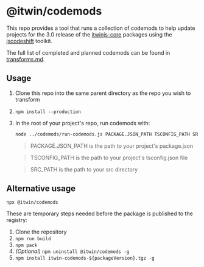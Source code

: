 # @itwin/codemods

This repo provides a tool that runs a collection of codemods to help update projects for the 3.0 release of the [itwinjs-core](https://github.com/iTwin/itwinjs-core/) packages using the [jscodeshift](https://github.com/facebook/jscodeshift) toolkit.

The full list of completed and planned codemods can be found in [transforms.md](./transforms.md).

## Usage

1. Clone this repo into the same parent directory as the repo you wish to transform

2. `npm install --production`

3. In the root of your project's repo, run codemods with:

    ```sh
    node ../codemods/run-codemods.js PACKAGE.JSON_PATH TSCONFIG_PATH SRC_PATH
    ```

    > PACKAGE.JSON_PATH is the path to your project's package.json

    > TSCONFIG_PATH is the path to your project's tsconfig.json file

    > SRC_PATH is the path to your src directory

## Alternative usage

`npx @itwin/codemods`

These are temporary steps needed before the package is published to the registry:

1. Clone the repository
2. `npm run build`
3. `npm pack`
4. *(Optional)* `npm uninstall @itwin/codemods -g`
5. `npm install itwin-codemods-${packageVersion}.tgz -g`
